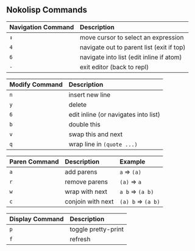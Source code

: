 ## Nokolisp Commands

| Navigation Command | Description                               |
|:-------------------|:------------------------------------------|
| `↕`                | move cursor to select an expression       |
| `4`                | navigate out to parent list (exit if top) |
| `6`                | navigate into list (edit inline if atom)  |
| `-`                | exit editor (back to repl)                |

| Modify Command | Description                          |
|:---------------|:-------------------------------------|
| `n`            | insert new line                      |
| `y`            | delete                               |
| `6`            | edit inline (or navigates into list) |
| `b`            | double this                          |
| `v`            | swap this and next                   |
| `q`            | wrap line in `(quote ...)`           |

| Paren Command | Description       | Example            |
|:--------------|:------------------|:-------------------|
| `a`           | add parens        | `a` => `(a)`       |
| `r`           | remove parens     | `(a)` => `a`       |
| `w`           | wrap with next    | `a b` => `(a b)`   |
| `c`           | conjoin with next | `(a) b` => `(a b)` |

| Display Command | Description         |
|:----------------|:--------------------|
| `p`             | toggle pretty-print |
| `f`             | refresh             |

